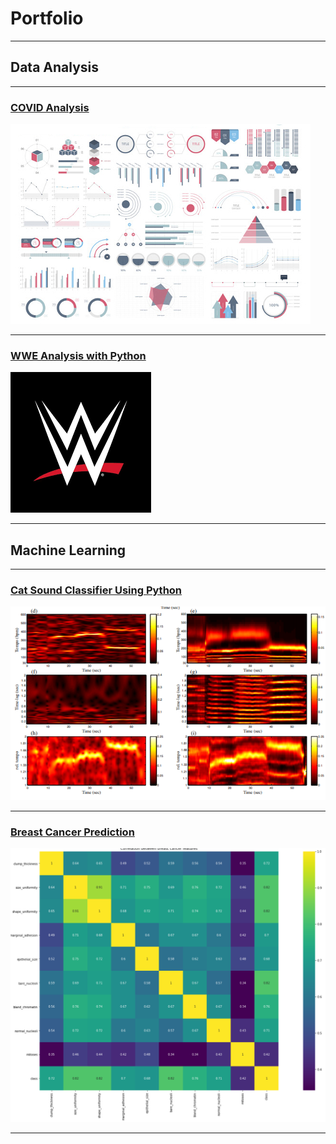 # Portfolio

---

## Data Analysis 

---
### [COVID Analysis](/sample_page)
<img src="images/dummy_thumbnail.jpg?raw=true"/>

---
### [WWE Analysis with Python](https://github.com/kexantus/WWE)
<img src="images/wwe.png"/>

---

## Machine Learning

---
### [Cat Sound Classifier Using Python](https://github.com/Fairfield-University-Hybrid-AI-Lab/felidetect)
<img src="images/cat.png"/>

---
### [Breast Cancer Prediction](https://github.com/kexantus/Breast_Cancer_Prediction)
<img src="images/breastCancer.png"/>

---
